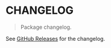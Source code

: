 # CHANGELOG

> Package changelog.

See [GitHub Releases](https://github.com/stdlib-js/math-strided-special-smskdeg2rad/releases) for the changelog.